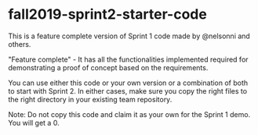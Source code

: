 # fall2019-sprint2-starter-code
This is a feature complete version of Sprint 1 code made by @nelsonni and others.

"Feature complete" - It has all the functionalities implemented required for demonstrating a proof of concept based on the requirements.

You can use either this code or your own version or a combination of both to start with Sprint 2. In either cases, make sure you copy the right files to the right directory in your existing team repository.

Note: Do not copy this code and claim it as your own for the Sprint 1 demo. You will get a 0.
